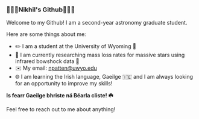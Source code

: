 ### 🦧🦍🦜Nikhil's Github🦜🦍🦧

Welcome to my Github! I am a second-year astronomy graduate student.

Here are some things about me:

- ✏️ I am a student at the University of Wyoming 🤠
- 🔭 I am currently researching mass loss rates for massive stars using infrared bowshock data 🌟
- ✉️ My email: npatten@uwyo.edu
- 🌐 I am learning the Irish language, Gaeilge 🇮🇪 and I am always looking for an opportunity to improve my skills!

**Is fearr Gaeilge bhriste ná Béarla cliste! ☘️**

Feel free to reach out to me about anything!
